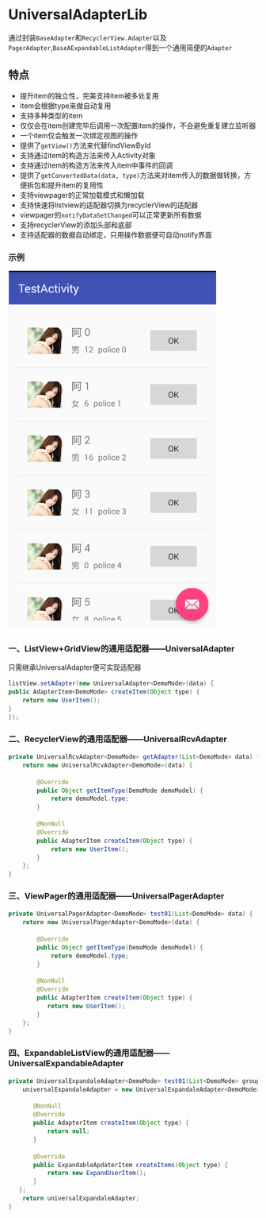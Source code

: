   
UniversalAdapterLib
===================
 通过封装`BaseAdapter`和`RecyclerView.Adapter`以及`PagerAdapter`,`BaseAExpandableListAdapter`得到一个通用简便的`Adapter`

  
特点 
---
   * 提升item的独立性，完美支持item被多处复用
   * item会根据type来做自动复用
   * 支持多种类型的item
   * 仅仅会在item创建完毕后调用一次配置item的操作，不会避免重复建立监听器
   * 一个item仅会触发一次绑定视图的操作
   * 提供了`getView()`方法来代替findViewById
   * 支持通过item的构造方法来传入Activity对象
   * 支持通过item的构造方法来传入item中事件的回调
   * 提供了`getConvertedData(data, type)`方法来对item传入的数据做转换，方便拆包和提升item的复用性
   * 支持viewpager的正常加载模式和懒加载
   * 支持快速将listview的适配器切换为recyclerView的适配器
   * viewpager的`notifyDataSetChanged`可以正常更新所有数据
   * 支持recyclerView的添加头部和底部
   * 支持适配器的数据自动绑定，只用操作数据便可自动notify界面
  
### 示例
  ![github](https://github.com/heavenxue/UniversalAdapter/raw/master/docs/demo.png "github")

### 一、ListView+GridView的通用适配器——UniversalAdapter

只需继承UniversalAdapter便可实现适配器</br>

```java
listView.setAdapter(new UniversalAdapter<DemoMode>(data) {
public AdapterItem<DemoMode> createItem(Object type) {
    return new UserItem();
}
});
```
     

### 二、RecyclerView的通用适配器——UniversalRcvAdapter

```java
private UniversalRcvAdapter<DemoMode> getAdapter(List<DemoMode> data) {
    return new UniversalRcvAdapter<DemoMode>(data) {

        @Override
        public Object getItemType(DemoMode demoModel) {
            return demoModel.type;
        }

        @NonNull
        @Override
        public AdapterItem createItem(Object type) {
            return new UserItem();
        }
    };
}
```
        
### 三、ViewPager的通用适配器——UniversalPagerAdapter

```java
private UniversalPagerAdapter<DemoMode> test01(List<DemoMode> data) {
    return new UniversalPagerAdapter<DemoMode>(data) {

        @Override
        public Object getItemType(DemoMode demoModel) {
            return demoModel.type;
        }

        @NonNull
        @Override
        public AdapterItem createItem(Object type) {
           return new UserItem();
        }
    };
}
```

### 四、ExpandableListView的通用适配器——UniversalExpandableAdapter

```java
private UniversalExpandaleAdapter<DemoMode> test01(List<DemoMode> groups,List<List<DemoMode>> childs){
    universalExpandaleAdapter = new UniversalExpandaleAdapter<DemoMode>(groups,childs){

       @NonNull
       @Override
       public AdapterItem createItem(Object type) {
           return null;
       }

       @Override
       public ExpandableApdaterItem createItems(Object type) {
           return new ExpandUserItem();
       }
   };
    return universalExpandaleAdapter;
}
```